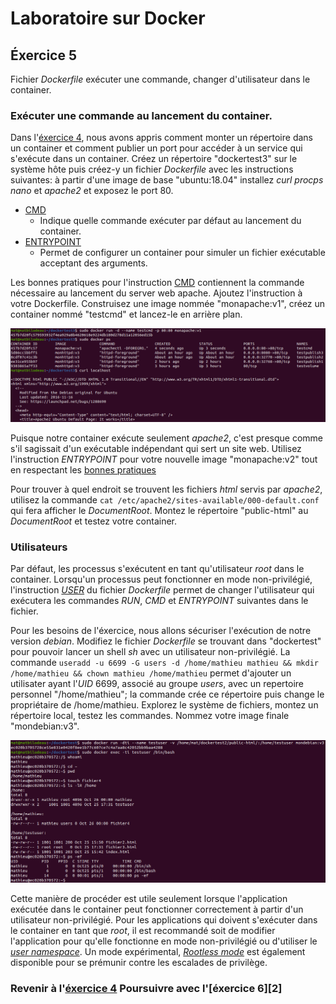 # Laboratoire sur Docker

## Éxercice 5
Fichier _Dockerfile_ exécuter une commande, changer d'utilisateur dans le container.

### Exécuter une commande au lancement du container.
Dans l'[éxercice 4][0], nous avons appris comment monter un répertoire dans un container et comment publier un port pour accéder à un service qui s'exécute dans un container. Créez un répertoire "dockertest3" sur le système hôte puis créez-y un fichier _Dockerfile_ avec les instructions suivantes: à partir d'une image de base "ubuntu:18.04" installez _curl_ _procps_ _nano_ et _apache2_ et exposez le port 80.

* [CMD][3]
  * Indique quelle commande exécuter par défaut au lancement du container.
* [ENTRYPOINT][4]
  * Permet de configurer un container pour simuler un fichier exécutable acceptant des arguments.

Les bonnes pratiques pour l'instruction [CMD][5] contiennent la commande nécessaire au lancement du server web apache. Ajoutez l'instruction à votre Dockerfile. Construisez une image nommée "monapache:v1", créez un container nommé "testcmd" et lancez-le en arrière plan.

![apache cmd][img0]

Puisque notre container exécute seulement _apache2_, c'est presque comme s'il sagissait d'un exécutable indépendant qui sert un site web. Utilisez l'instruction _ENTRYPOINT_ pour votre nouvelle image "monapache:v2" tout en respectant les [bonnes pratiques][6]

Pour trouver à quel endroit se trouvent les fichiers _html_ servis par _apache2_, utilisez la commande `cat /etc/apache2/sites-available/000-default.conf` qui fera afficher le _DocumentRoot_. Montez le répertoire "public-html" au _DocumentRoot_ et testez votre container.

### Utilisateurs
Par défaut, les processus s'exécutent en tant qu'utilisateur _root_ dans le container. Lorsqu'un processus peut fonctionner en mode non-privilégié, l'instruction _[USER][7]_ du fichier _Dockerfile_ permet de changer l'utilisateur qui exécutera les commandes _RUN_, _CMD_ et _ENTRYPOINT_ suivantes dans le fichier.

Pour les besoins de l'éxercice, nous allons sécuriser l'exécution de notre version _debian_. Modifiez le fichier _Dockerfile_ se trouvant dans "dockertest" pour pouvoir lancer un shell _sh_ avec un utilisateur non-privilégié. La commande `useradd -u 6699 -G users -d /home/mathieu mathieu && mkdir /home/mathieu && chown mathieu /home/mathieu` permet d'ajouter un utilisater ayant l'_UID_ 6699, associé au groupe _users_, avec un repertoire personnel "/home/mathieu"; la commande crée ce répertoire puis change le propriétaire de /home/mathieu. Explorez le système de fichiers, montez un répertoire local, testez les commandes. Nommez votre image finale "mondebian:v3".

![utilisateur non-privilégié][img1]

Cette manière de procéder est utile seulement lorsque l'application exécutée dans le container peut fonctionner correctement à partir d'un utilisateur non-privilégié. Pour les applications qui doivent s'exécuter dans le container en tant que _root_, il est recommandé soit de modifier l'application pour qu'elle fonctionne en mode non-privilégié ou d'utiliser le _[user namespace][8]_. Un mode expérimental, _[Rootless mode][9]_ est également disponible pour se prémunir contre les escalades de privilège.

### Revenir à l'[éxercice 4][1]                  Poursuivre avec l'[éxercice 6][2]                  

[0]: ./laboDocker3.html
[1]: ./laboDocker3.html
[1]: ./laboDocker5.html
[3]: https://docs.docker.com/engine/reference/builder/#cmd
[4]: https://docs.docker.com/engine/reference/builder/#entrypoint
[5]: https://docs.docker.com/develop/develop-images/dockerfile_best-practices/#cmd
[6]: https://docs.docker.com/develop/develop-images/dockerfile_best-practices/#entrypoint
[7]: https://docs.docker.com/engine/reference/builder/#user
[8]: https://docs.docker.com/engine/security/userns-remap/
[9]: https://docs.docker.com/engine/security/rootless/



[img0]: ./img/docker/docker5-0.png "lancer apache avec instruction CMD"
[img1]: ./img/docker/docker5-1.png "utilisateur non-privilégié"

